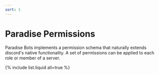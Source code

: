 ```yaml
---
sort: 1
---
```


# Paradise Permissions

Paradise Bots implements a permission schema that naturally extends discord's native functionality. A set of permissions can be applied to each role or member of a server.

{% include list.liquid all=true %}
